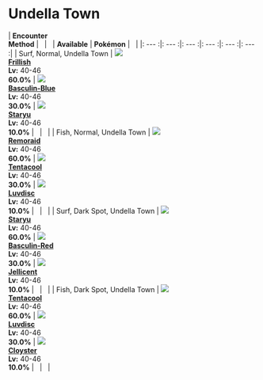 # Undella Town

| __Encounter<br>Method__ | &nbsp; | &nbsp; | __Available__ | __Pokémon__ | &nbsp; |
|: --- :|: --- :|: --- :|: --- :|: --- :|: --- :|
| Surf, Normal, Undella Town | ![][592] <br> __[Frillish]__ <br> __Lv:__ 40-46 <br> __60.0%__ | ![][550-blue] <br> __[Basculin-Blue]__ <br> __Lv:__ 40-46 <br> __30.0%__ | ![][120] <br> __[Staryu]__ <br> __Lv:__ 40-46 <br> __10.0%__ | &nbsp; | &nbsp; |
| Fish, Normal, Undella Town | ![][223] <br> __[Remoraid]__ <br> __Lv:__ 40-46 <br> __60.0%__ | ![][72] <br> __[Tentacool]__ <br> __Lv:__ 40-46 <br> __30.0%__ | ![][370] <br> __[Luvdisc]__ <br> __Lv:__ 40-46 <br> __10.0%__ | &nbsp; | &nbsp; |
| Surf, Dark Spot, Undella Town | ![][120] <br> __[Staryu]__ <br> __Lv:__ 40-46 <br> __60.0%__ | ![][550-red] <br> __[Basculin-Red]__ <br> __Lv:__ 40-46 <br> __30.0%__ | ![][593] <br> __[Jellicent]__ <br> __Lv:__ 40-46 <br> __10.0%__ | &nbsp; | &nbsp; |
| Fish, Dark Spot, Undella Town | ![][72] <br> __[Tentacool]__ <br> __Lv:__ 40-46 <br> __60.0%__ | ![][370] <br> __[Luvdisc]__ <br> __Lv:__ 40-46 <br> __30.0%__ | ![][91] <br> __[Cloyster]__ <br> __Lv:__ 40-46 <br> __10.0%__ | &nbsp; | &nbsp; |


[592]: ../img/animated/592.gif
[Frillish]: ../../pokemons/592/
[550-blue]: ../img/animated/550-blue.gif
[Basculin-Blue]: ../../pokemons/550/
[120]: ../img/animated/120.gif
[Staryu]: ../../pokemons/120/
[223]: ../img/animated/223.gif
[Remoraid]: ../../pokemons/223/
[72]: ../img/animated/72.gif
[Tentacool]: ../../pokemons/072/
[370]: ../img/animated/370.gif
[Luvdisc]: ../../pokemons/370/
[550-red]: ../img/animated/550-red.gif
[Basculin-Red]: ../../pokemons/550/
[593]: ../img/animated/593.gif
[Jellicent]: ../../pokemons/593/
[91]: ../img/animated/91.gif
[Cloyster]: ../../pokemons/091/